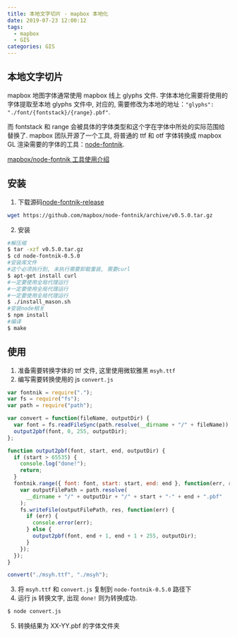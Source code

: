 ```yaml
---
title: 本地文字切片 - mapbox 本地化
date: 2019-07-23 12:00:12
tags:
  - mapbox
  - GIS
categories: GIS
---
```


## 本地文字切片

mapbox 地图字体通常使用 mapbox 线上 glyphs 文件. 字体本地化需要将使用的字体提取至本地 glyphs 文件中, 对应的, 需要修改为本地的地址：`"glyphs": "./font/{fontstack}/{range}.pbf"`.

而 fontstack 和 range 会被具体的字体类型和这个字在字体中所处的实际范围给替换了. mapbox 团队开源了一个工具, 将普通的 ttf 和 otf 字体转换成 mapbox GL 渲染需要的字体的工具：[node-fontnik](https://github.com/mapbox/node-fontnik).

[mapbox/node-fontnik 工具使用介绍](http://www.jianshu.com/p/23634e54487e)

<!-- more -->

## 安装

1. 下载源码[node-fontnik-release](https://github.com/mapbox/node-fontnik/releases)

```sh
wget https://github.com/mapbox/node-fontnik/archive/v0.5.0.tar.gz
```

2. 安装

```sh
#解压缩
$ tar -xzf v0.5.0.tar.gz
$ cd node-fontnik-0.5.0
#安装库文件
#这个必须执行到, 未执行需要卸载重装, 需要curl
$ apt-get install curl
#一定要使用全局代理运行
#一定要使用全局代理运行
#一定要使用全局代理运行
$ ./install_mason.sh
#安装node相关
$ npm install
#编译
$ make
```

## 使用

1. 准备需要转换字体的 ttf 文件, 这里使用微软雅黑 `msyh.ttf`
2. 编写需要转换使用的 js `convert.js`

```js
var fontnik = require(".");
var fs = require("fs");
var path = require("path");

var convert = function(fileName, outputDir) {
  var font = fs.readFileSync(path.resolve(__dirname + "/" + fileName));
  output2pbf(font, 0, 255, outputDir);
};

function output2pbf(font, start, end, outputDir) {
  if (start > 65535) {
    console.log("done!");
    return;
  }
  fontnik.range({ font: font, start: start, end: end }, function(err, res) {
    var outputFilePath = path.resolve(
      __dirname + "/" + outputDir + "/" + start + "-" + end + ".pbf"
    );
    fs.writeFile(outputFilePath, res, function(err) {
      if (err) {
        console.error(err);
      } else {
        output2pbf(font, end + 1, end + 1 + 255, outputDir);
      }
    });
  });
}

convert("./msyh.ttf", "./msyh");
```

3. 将 `msyh.ttf` 和 `convert.js` 复制到 `node-fontnik-0.5.0` 路径下
4. 运行 js 转换文字, 出现 `done!` 则为转换成功.

```sh
$ node convert.js
```

5. 转换结果为 XX-YY.pbf 的字体文件夹
